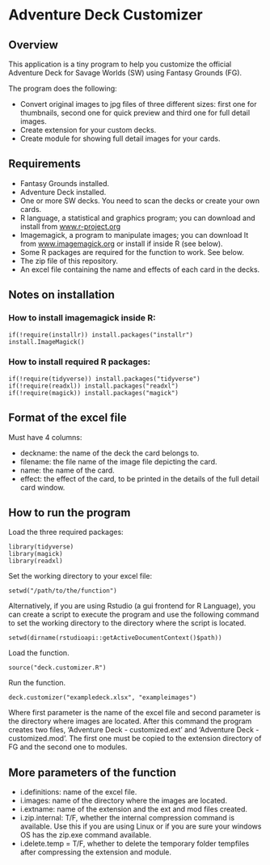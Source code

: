 # Adventure Deck Customizer

## Overview

This application is a tiny program to help you customize the official Adventure Deck for Savage Worlds (SW) using Fantasy Grounds (FG).

The program does the following:

* Convert original images to jpg files of three different sizes: first one for thumbnails, second one for quick preview and third one for full detail images.
* Create extension for your custom decks.
* Create module for showing full detail images for your cards.

## Requirements

* Fantasy Grounds installed.
* Adventure Deck installed.
* One or more SW decks. You need to scan the decks or create your own cards.
* R language, a statistical and graphics program; you can download and install from www.r-project.org
* Imagemagick, a program to manipulate images; you can download It from www.imagemagick.org or install if inside R (see below).
* Some R packages are required for the function to work. See below.
* The zip file of this repository.
* An excel file containing the name and effects of each card in the decks.

## Notes on installation

### How to install imagemagick inside R:

```
if(!require(installr)) install.packages("installr")
install.ImageMagick()
```

### How to install required R packages:

```
if(!require(tidyverse)) install.packages("tidyverse")
if(!require(readxl)) install.packages("readxl")
if(!require(magick)) install.packages("magick")
```

## Format of the excel file

Must have 4 columns:

* deckname: the name of the deck the card belongs to.
* filename: the file name of the image file depicting the card.
* name: the name of the card.
* effect: the effect of the card, to be printed in the details of the full detail card window.

## How to run the program

Load the three required packages:

```
library(tidyverse)
library(magick)
library(readxl)
```

Set the working directory to your excel file:

```
setwd("/path/to/the/function")
```

Alternatively, if you are using Rstudio (a gui frontend for R Language), you can create a script to execute the program and use the following command to set the working directory to the directory where the script is located.

```
setwd(dirname(rstudioapi::getActiveDocumentContext()$path))
```

Load the function.

```
source("deck.customizer.R")
```

Run the function.

```
deck.customizer("exampledeck.xlsx", "exampleimages")
```

Where first parameter is the name of the excel file and second parameter is the directory where images are located.
After this command the program creates two files, ‘Adventure Deck - customized.ext’ and ‘Adventure Deck - customized.mod’. The first one must be copied to the extension directory of FG and the second one to modules.

## More parameters of the function

* i.definitions: name of the excel file.
* i.images: name of the directory where the images are located.
* i.extname: name of the extension and the ext and mod files created.
* i.zip.internal: T/F, whether the internal compression command is available. Use this if you are using Linux or if you are sure your windows OS has the zip.exe command available.
* i.delete.temp = T/F, whether to delete the temporary folder tempfiles after compressing the extension and module.
